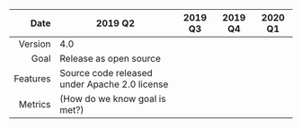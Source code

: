 | Date  | 2019 Q2                      | 2019 Q3                      | 2019 Q4                      | 2020 Q1                      |
|--:|---|---|---|---|
|Version|4.0| | | |
|Goal| Release as open source| | | |
|Features|Source code released under Apache 2.0 license| | | |
|Metrics|(How do we know goal is met?)| | | |
